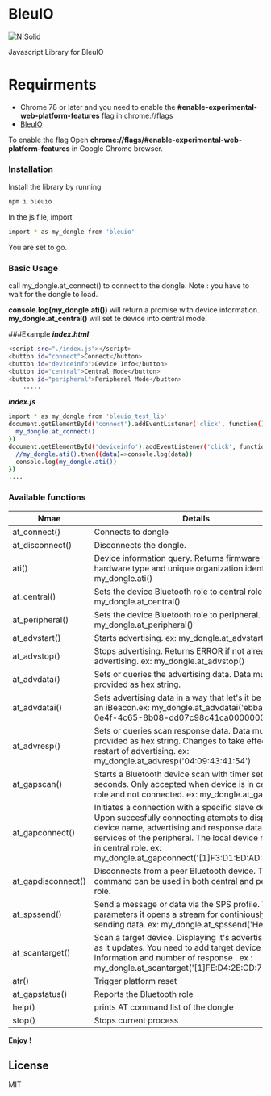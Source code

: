 # BleuIO

[![N|Solid](https://www.bleuio.com/getting_started//img/logo.png)](https://www.bleuio.com/getting_started//img/logo.png)

Javascript Library for BleuIO
# Requirments
  - Chrome 78 or later and you need to enable the **#enable-experimental-web-platform-features** flag in chrome://flags
  - [BleuIO](https://www.bleuio.com/)
 
 To enable the flag Open **chrome://flags/#enable-experimental-web-platform-features** in Google Chrome browser.





### Installation

Install the library by running

```sh
npm i bleuio
```
In the js file, import
```sh
import * as my_dongle from 'bleuio'
```

You are set to go. 



### Basic Usage
call my_dongle.at_connect() to connect to the dongle. 
Note : you have to wait for the dongle to load.

**console.log(my_dongle.ati())** will return a promise with device information.
**my_dongle.at_central()** will set te device into central mode.

###Example 
***index.html***
```sh
<script src="./index.js"></script>
<button id="connect">Connect</button>
<button id="deviceinfo">Device Info</button>
<button id="central">Central Mode</button>
<button id="peripheral">Peripheral Mode</button>
    .....
```
***index.js***
```sh
import * as my_dongle from 'bleuio_test_lib'
document.getElementById('connect').addEventListener('click', function(){
  my_dongle.at_connect()
})
document.getElementById('deviceinfo').addEventListener('click', function(){
  //my_dongle.ati().then((data)=>console.log(data))
  console.log(my_dongle.ati())
})
....
```
### Available functions
| Nmae | Details |
| ------ | ------ |
| at_connect() | Connects to dongle |
| at_disconnect() | Disconnects the dongle.  |
| ati() | Device information query. Returns firmware version, hardware type and unique organization identifier. ex: my_dongle.ati() |
| at_central() | Sets the device Bluetooth role to central role. ex: my_dongle.at_central() |
| at_peripheral() |Sets the device Bluetooth role to peripheral. ex: my_dongle.at_peripheral() |
| at_advstart() |Starts advertising.   ex: my_dongle.at_advstart()|
| at_advstop() | Stops advertising. Returns ERROR if not already advertising. ex: my_dongle.at_advstop() |
| at_advdata() | Sets or queries the advertising data. Data must be provided as hex string. |
| at_advdatai() | Sets advertising data in a way that let's it be used as an iBeacon.ex: my_dongle.at_advdatai('ebbaaf47-0e4f-4c65-8b08-dd07c98c41ca0000000000') |
| at_advresp() | Sets or queries scan response data. Data must be provided as hex string. Changes to take effect after restart of advertising. ex: my_dongle.at_advresp('04:09:43:41:54') |
| at_gapscan() |Starts a Bluetooth device scan with timer set in seconds. Only accepted when device is in central role and not connected. ex: my_dongle.at_gapscan(5)  |
| at_gapconnect() | Initiates a connection with a specific slave device. Upon succesfully connecting atempts to display device name, advertising and response data and the services of the peripheral. The local device must be in central role. ex: my_dongle.at_gapconnect('[1]F3:D1:ED:AD:8A:10') |
| at_gapdisconnect() | Disconnects from a peer Bluetooth device. This command can be used in both central and peripheral role. |
| at_spssend() | Send a message or data via the SPS profile. Without parameters it opens a stream for continiously sending data. ex: my_dongle.at_spssend('Hello') |
| at_scantarget() | Scan a target device. Displaying it's advertising data as it updates. You need to add target device information and number of response . ex : my_dongle.at_scantarget('[1]FE:D4:2E:CD:72:78',15) |
| atr() | Trigger platform reset |
| at_gapstatus() | Reports the Bluetooth role  |
| help() | prints AT command list of the dongle |
| stop() | Stops current process |

**Enjoy !**


License
----

MIT


